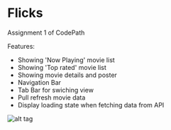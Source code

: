 # Flicks
Assignment 1 of CodePath

Features:
* Showing 'Now Playing' movie list
* Showing 'Top rated' movie list
* Showing movie details and poster
* Navigation Bar
* Tab Bar for swiching view
* Pull refresh movie data
* Display loading state when fetching data from API

 ![alt tag](http://i.imgur.com/FfVjhDe.gif)
